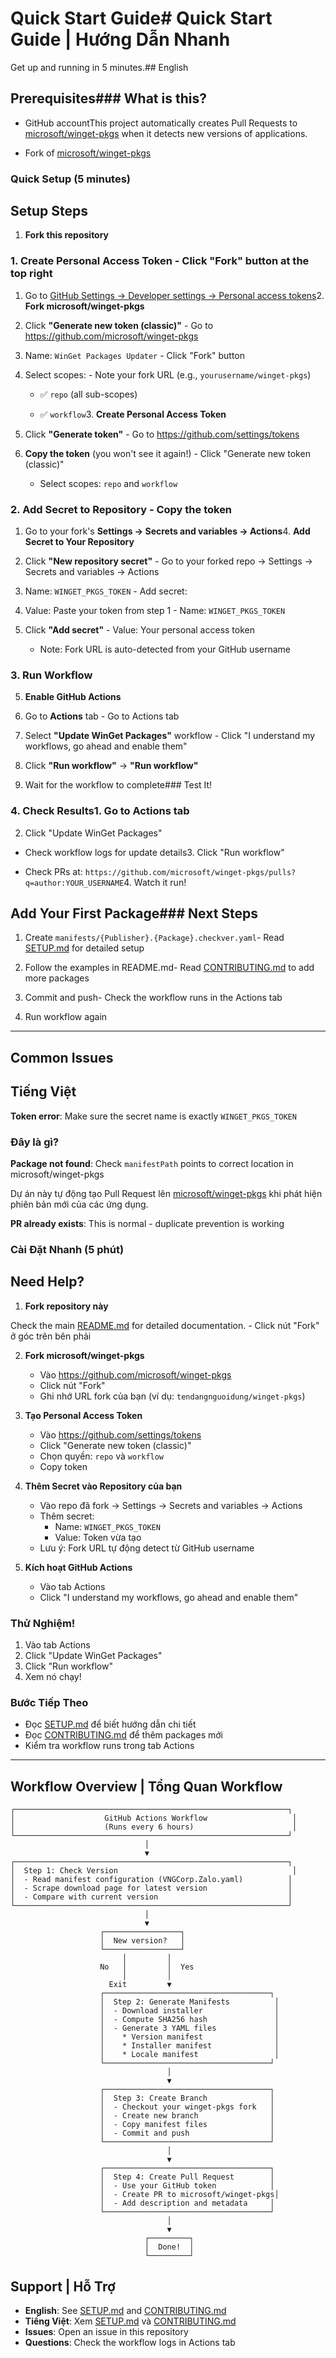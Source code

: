 # Quick Start Guide# Quick Start Guide | Hướng Dẫn Nhanh



Get up and running in 5 minutes.## English



## Prerequisites### What is this?



- GitHub accountThis project automatically creates Pull Requests to [microsoft/winget-pkgs](https://github.com/microsoft/winget-pkgs) when it detects new versions of applications.

- Fork of [microsoft/winget-pkgs](https://github.com/microsoft/winget-pkgs)

### Quick Setup (5 minutes)

## Setup Steps

1. **Fork this repository**

### 1. Create Personal Access Token   - Click "Fork" button at the top right



1. Go to [GitHub Settings → Developer settings → Personal access tokens](https://github.com/settings/tokens)2. **Fork microsoft/winget-pkgs**

2. Click **"Generate new token (classic)"**   - Go to https://github.com/microsoft/winget-pkgs

3. Name: `WinGet Packages Updater`   - Click "Fork" button

4. Select scopes:   - Note your fork URL (e.g., `yourusername/winget-pkgs`)

   - ✅ `repo` (all sub-scopes)

   - ✅ `workflow`3. **Create Personal Access Token**

5. Click **"Generate token"**   - Go to https://github.com/settings/tokens

6. **Copy the token** (you won't see it again!)   - Click "Generate new token (classic)"

   - Select scopes: `repo` and `workflow`

### 2. Add Secret to Repository   - Copy the token



1. Go to your fork's **Settings → Secrets and variables → Actions**4. **Add Secret to Your Repository**

2. Click **"New repository secret"**   - Go to your forked repo → Settings → Secrets and variables → Actions

3. Name: `WINGET_PKGS_TOKEN`   - Add secret:

4. Value: Paste your token from step 1     - Name: `WINGET_PKGS_TOKEN`

5. Click **"Add secret"**     - Value: Your personal access token

   - Note: Fork URL is auto-detected from your GitHub username

### 3. Run Workflow

5. **Enable GitHub Actions**

1. Go to **Actions** tab   - Go to Actions tab

2. Select **"Update WinGet Packages"** workflow   - Click "I understand my workflows, go ahead and enable them"

3. Click **"Run workflow"** → **"Run workflow"**

4. Wait for the workflow to complete### Test It!



### 4. Check Results1. Go to Actions tab

2. Click "Update WinGet Packages"

- Check workflow logs for update details3. Click "Run workflow"

- Check PRs at: `https://github.com/microsoft/winget-pkgs/pulls?q=author:YOUR_USERNAME`4. Watch it run!



## Add Your First Package### Next Steps



1. Create `manifests/{Publisher}.{Package}.checkver.yaml`- Read [SETUP.md](SETUP.md) for detailed setup

2. Follow the examples in README.md- Read [CONTRIBUTING.md](CONTRIBUTING.md) to add more packages

3. Commit and push- Check the workflow runs in the Actions tab

4. Run workflow again

---

## Common Issues

## Tiếng Việt

**Token error**: Make sure the secret name is exactly `WINGET_PKGS_TOKEN`

### Đây là gì?

**Package not found**: Check `manifestPath` points to correct location in microsoft/winget-pkgs

Dự án này tự động tạo Pull Request lên [microsoft/winget-pkgs](https://github.com/microsoft/winget-pkgs) khi phát hiện phiên bản mới của các ứng dụng.

**PR already exists**: This is normal - duplicate prevention is working

### Cài Đặt Nhanh (5 phút)

## Need Help?

1. **Fork repository này**

Check the main [README.md](README.md) for detailed documentation.   - Click nút "Fork" ở góc trên bên phải


2. **Fork microsoft/winget-pkgs**
   - Vào https://github.com/microsoft/winget-pkgs
   - Click nút "Fork"
   - Ghi nhớ URL fork của bạn (ví dụ: `tendangnguoidung/winget-pkgs`)

3. **Tạo Personal Access Token**
   - Vào https://github.com/settings/tokens
   - Click "Generate new token (classic)"
   - Chọn quyền: `repo` và `workflow`
   - Copy token

4. **Thêm Secret vào Repository của bạn**
   - Vào repo đã fork → Settings → Secrets and variables → Actions
   - Thêm secret:
     - Name: `WINGET_PKGS_TOKEN`
     - Value: Token vừa tạo
   - Lưu ý: Fork URL tự động detect từ GitHub username

5. **Kích hoạt GitHub Actions**
   - Vào tab Actions
   - Click "I understand my workflows, go ahead and enable them"

### Thử Nghiệm!

1. Vào tab Actions
2. Click "Update WinGet Packages"
3. Click "Run workflow"
4. Xem nó chạy!

### Bước Tiếp Theo

- Đọc [SETUP.md](SETUP.md) để biết hướng dẫn chi tiết
- Đọc [CONTRIBUTING.md](CONTRIBUTING.md) để thêm packages mới
- Kiểm tra workflow runs trong tab Actions

---

## Workflow Overview | Tổng Quan Workflow

```
┌─────────────────────────────────────────────────────────────┐
│                    GitHub Actions Workflow                   │
│                    (Runs every 6 hours)                      │
└─────────────────────────────────────────────────────────────┘
                              │
                              ▼
┌─────────────────────────────────────────────────────────────┐
│  Step 1: Check Version                                       │
│  - Read manifest configuration (VNGCorp.Zalo.yaml)          │
│  - Scrape download page for latest version                  │
│  - Compare with current version                             │
└─────────────────────────────────────────────────────────────┘
                              │
                              ▼
                    ┌─────────────────┐
                    │  New version?   │
                    └─────────────────┘
                         │         │
                    No   │         │  Yes
                         │         │
                      Exit         ▼
                    ┌─────────────────────────────────────┐
                    │  Step 2: Generate Manifests          │
                    │  - Download installer                │
                    │  - Compute SHA256 hash               │
                    │  - Generate 3 YAML files             │
                    │    * Version manifest                │
                    │    * Installer manifest              │
                    │    * Locale manifest                 │
                    └─────────────────────────────────────┘
                                   │
                                   ▼
                    ┌─────────────────────────────────────┐
                    │  Step 3: Create Branch              │
                    │  - Checkout your winget-pkgs fork   │
                    │  - Create new branch                │
                    │  - Copy manifest files              │
                    │  - Commit and push                  │
                    └─────────────────────────────────────┘
                                   │
                                   ▼
                    ┌─────────────────────────────────────┐
                    │  Step 4: Create Pull Request        │
                    │  - Use your GitHub token            │
                    │  - Create PR to microsoft/winget-pkgs│
                    │  - Add description and metadata     │
                    └─────────────────────────────────────┘
                                   │
                                   ▼
                              ┌─────────┐
                              │  Done!  │
                              └─────────┘
```

## Support | Hỗ Trợ

- **English**: See [SETUP.md](SETUP.md) and [CONTRIBUTING.md](CONTRIBUTING.md)
- **Tiếng Việt**: Xem [SETUP.md](SETUP.md) và [CONTRIBUTING.md](CONTRIBUTING.md)
- **Issues**: Open an issue in this repository
- **Questions**: Check the workflow logs in Actions tab
